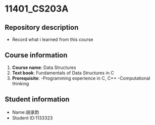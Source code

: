 # 11401_CS203A

## Repository description
- Record what i learned from this course

## Course information
1. **Course name**: Data Structures
2. **Text book**: Fundamentals of Data Structures in C
3. **Prerequisite**:
-Programming experience in C, C++
-Computational thinking

## Student information
- Name:胡承鈞
- Student ID:1133323
